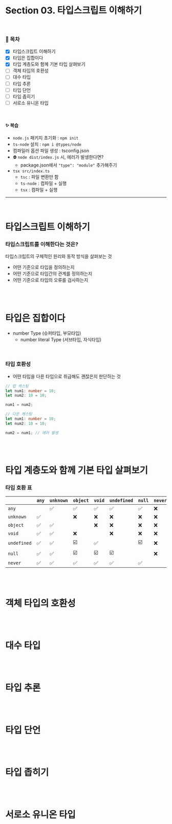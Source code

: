 # Section 03. 타입스크립트 이해하기

<br>

### 🎯 목차

- [x] 타입스크립트 이해하기
- [x] 타입은 집합이다
- [x] 타입 계층도와 함께 기본 타입 살펴보기
- [ ] 객체 타입의 호환성
- [ ] 대수 타입
- [ ] 타입 추론
- [ ] 타입 단언
- [ ] 타입 좁히기
- [ ] 서로소 유니온 타입

<br>

#### ✨ 복습

- `node.js` 패키지 초기화 : `npm init`
- `ts-node` 설치 : `npm i @types/node`
- 컴파일러 옵션 파일 생성 : tsconfig.json
- ⛔ `node dist/index.js` 시, 에러가 발생한다면?
  - package.json에서 `"type": "module"` 추가해주기
- `tsx src/index.ts`
  - `tsc` : 파일 변환만 함
  - `ts-node` : 컴파일 + 실행
  - `tsx` : 컴파일 + 실행

---

<br>

# 타입스크립트 이해하기

### 타입스크립트를 이해한다는 것은?

타입스크립트의 구체적인 원리와 동작 방식을 살펴보는 것

- 어떤 기준으로 타입을 정의하는지
- 어떤 기준으로 타입간의 관계를 정의하는지
- 어떤 기준으로 타입의 오류를 검사하는지

<br>
<br>

# 타입은 집합이다

- number Type (슈퍼타입, 부모타입)
  - number literal Type (서브타입, 자식타입)

<br>

### 타입 호환성

- 어떤 타입을 다른 타입으로 취급해도 괜찮은지 판단하는 것

```typescript
// 업 캐스팅
let num1: number = 10;
let num2: 10 = 10;

num1 = num2;
```

```typescript
// 다운 캐스팅
let num1: number = 10;
let num2: 10 = 10;

num2 = num1; // 에러 발생
```

<br>
<br>

# 타입 계층도와 함께 기본 타입 살펴보기

### 타입 호환 표

|             | `any` | `unknown` | `object` | `void` | `undefined` | `null` | `never` |
| ----------- | ----- | --------- | -------- | ------ | ----------- | ------ | ------- |
| `any`       |       | ✅        | ✅       | ✅     | ✅          | ✅     | ❌      |
| `unknown`   | ✅    |           | ❌       | ❌     | ❌          | ❌     | ❌      |
| `object`    | ✅    | ✅        |          | ❌     | ❌          | ❌     | ❌      |
| `void`      | ✅    | ✅        | ❌       |        | ❌          | ❌     | ❌      |
| `undefined` | ✅    | ✅        | ☑️       | ✅     |             | ☑️     | ❌      |
| `null`      | ✅    | ✅        | ☑️       | ☑️     | ☑️          |        | ❌      |
| `never`     | ✅    | ✅        | ✅       | ✅     | ✅          | ✅     |         |

<br>
<br>

# 객체 타입의 호환성

<br>
<br>

# 대수 타입

<br>
<br>

# 타입 추론

<br>
<br>

# 타입 단언

<br>
<br>

# 타입 좁히기

<br>
<br>

# 서로소 유니온 타입

<br>
<br>
